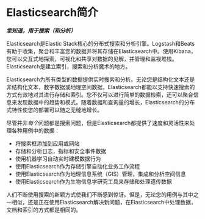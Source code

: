 # Elasticsearch简介

***您知道，用于搜索（和分析）***

Elasticsearch是Elastic Stack核心的分布式搜索和分析引擎。Logstash和Beats有助于收集，聚合和丰富您的数据并将其存储在Elasticsearch中。使用Kibana，您可以交互式地探索，可视化和共享对数据的见解，并管理和监视堆栈。Elasticsearch是建立索引，搜索和分析魔术的地方。

Elasticsearch为所有类型的数据提供实时搜索和分析。无论您是结构化文本还是非结构化文本，数字数据或地理空间数据，Elasticsearch都能以支持快速搜索的方式有效地对其进行存储和索引。您不仅可以进行简单的数据检索，还可以聚合信息来发现数据中的趋势和模式。随着数据和查询量的增长，Elasticsearch的分布式特性使您的部署可以随之无缝地增长。

尽管并非*每个*问题都是搜索问题，但是Elasticsearch都提供了速度和灵活性来处理各种用例中的数据：

- 将搜索框添加到应用或网站
- 存储和分析日志，指标和安全事件数据
- 使用机器学习自动实时建模数据行为
- 使用Elasticsearch作为存储引擎自动化业务工作流程
- 使用Elasticsearch作为地理信息系统（GIS）管理，集成和分析空间信息
- 使用Elasticsearch作为生物信息学研究工具来存储和处理遗传数据

人们不断使用搜索的新颖方式使我们不断感到惊讶。但是，无论您的用例与其中之一相似，还是正在使用Elasticsearch解决新问题，在Elasticsearch中处理数据，文档和索引的方式都是相同的。